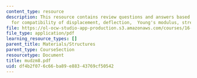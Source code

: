 ```yaml
---
content_type: resource
description: This resource contains review questions and answers based on three points
  for compatibility of displacement, deflection,  Young's modulus, stress.
file: https://ol-ocw-studio-app-production.s3.amazonaws.com/courses/16-01-unified-engineering-i-ii-iii-iv-fall-2005-spring-2006/df4b2f076c66ba89e88343769cf50542_mudzm8.pdf
file_type: application/pdf
learning_resource_types: []
parent_title: Materials/Structures
parent_type: CourseSection
resourcetype: Document
title: mudzm8.pdf
uid: df4b2f07-6c66-ba89-e883-43769cf50542
---
```

